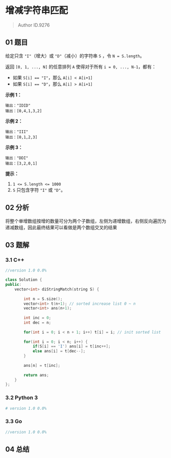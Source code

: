 # 增减字符串匹配
> Author ID.9276

## 01 题目

给定只含 `"I"`（增大）或 `"D"`（减小）的字符串 `S` ，令 `N = S.length`。

返回 `[0, 1, ..., N]` 的任意排列 `A` 使得对于所有 `i = 0, ..., N-1`，都有：

- 如果 `S[i] == "I"`，那么 `A[i] < A[i+1]`
- 如果 `S[i] == "D"`，那么 `A[i] > A[i+1]`

 

**示例 1：**

```
输出："IDID"
输出：[0,4,1,3,2]
```

**示例 2：**

```
输出："III"
输出：[0,1,2,3]
```

**示例 3：**

```
输出："DDI"
输出：[3,2,0,1]
```

 

**提示：**

1. `1 <= S.length <= 1000`
2. `S` 只包含字符 `"I"` 或 `"D"`。

## 02 分析

将整个单增数组按增的数量可分为两个子数组，左侧为递增数组，右侧反向遍历为递减数组，因此最终结果可以看做是两个数组交叉的结果

## 03 题解

### 3.1 C++

```c++
//version 1.0 0.0%

class Solution {
public:
    vector<int> diStringMatch(string S) {
        
        int n = S.size();
        vector<int> t(n+1); // sorted increase list 0 ~ n
        vector<int> ans(n+1);
        
        int inc = 0;
        int dec = n;
        
        for(int i = 0; i < n + 1; i++) t[i] = i; // init sorted list
        
        for(int i = 0; i < n; i++) {
            if(S[i] == 'I') ans[i] = t[inc++];
            else ans[i] = t[dec--];
        }
        
        ans[n] = t[inc];
        
        return ans;
    }
};
```

### 3.2 Python 3

```python
# version 1.0 0.0%

```

### 3.3 Go

```Go
//version 1.0 0.0%

```



## 04 总结

